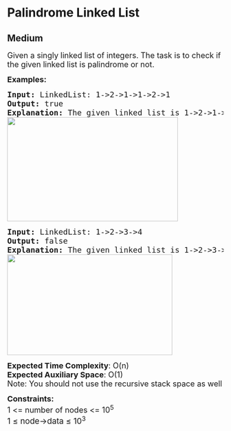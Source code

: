 # Palindrome Linked List
## Medium
<div class="problems_problem_content__Xm_eO"><p><span style="font-size: 18px;">Given a singly linked list of integers. The task is to check if the given linked list is palindrome or not.</span></p>
<p><span style="font-size: 18px;"><strong>Examples:</strong></span></p>
<pre><span style="font-size: 18px;"><strong>Input: </strong>LinkedList: 1-&gt;2-&gt;1-&gt;1-&gt;2-&gt;1
<strong>Output: </strong>true<strong>
Explanation: </strong>The given linked list is 1-&gt;2-&gt;1-&gt;1-&gt;2-&gt;1 , which is a palindrome and Hence, the output is true.<br><img src="https://media.geeksforgeeks.org/img-practice/prod/addEditProblem/700391/Web/Other/blobid0_1722089787.png" width="397" height="242"></span>
</pre>
<pre><span style="font-size: 18px;"><strong>Input: </strong>LinkedList: 1-&gt;2-&gt;3-&gt;4
<strong>Output: </strong>false<strong>
Explanation: </strong>The given linked list is 1-&gt;2-&gt;3-&gt;4, which is not a palindrome and Hence, the output is false.<br><img src="https://media.geeksforgeeks.org/img-practice/prod/addEditProblem/700391/Web/Other/blobid1_1722089845.png" width="384" height="234"><br></span></pre>
<p><span style="font-size: 18px;"><strong>Expected Time Complexity</strong>: O(n)<br><strong>Expected Auxiliary Space</strong>: O(1)&nbsp;<br>Note: Y</span><span style="font-size: 18px;">ou should not use the recursive stack space as well</span></p>
<p><span style="font-size: 18px;"><strong>Constraints:</strong><br>1 &lt;= number of nodes &lt;= 10<sup>5<br></sup><span style="font-size: 18.6667px;">1 ≤ node-&gt;data ≤ 10</span><sup>3</sup><sup><br></sup></span></p></div>